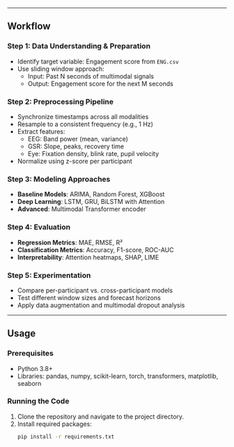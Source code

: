 
---

## Workflow

### Step 1: Data Understanding & Preparation
- Identify target variable: Engagement score from `ENG.csv`
- Use sliding window approach:  
  - Input: Past N seconds of multimodal signals  
  - Output: Engagement score for the next M seconds

### Step 2: Preprocessing Pipeline
- Synchronize timestamps across all modalities
- Resample to a consistent frequency (e.g., 1 Hz)
- Extract features:
  - EEG: Band power (mean, variance)
  - GSR: Slope, peaks, recovery time
  - Eye: Fixation density, blink rate, pupil velocity
- Normalize using z-score per participant

### Step 3: Modeling Approaches
- **Baseline Models**: ARIMA, Random Forest, XGBoost
- **Deep Learning**: LSTM, GRU, BiLSTM with Attention
- **Advanced**: Multimodal Transformer encoder

### Step 4: Evaluation
- **Regression Metrics**: MAE, RMSE, R²
- **Classification Metrics**: Accuracy, F1-score, ROC-AUC
- **Interpretability**: Attention heatmaps, SHAP, LIME

### Step 5: Experimentation
- Compare per-participant vs. cross-participant models
- Test different window sizes and forecast horizons
- Apply data augmentation and multimodal dropout analysis

---

## Usage

### Prerequisites
- Python 3.8+
- Libraries: pandas, numpy, scikit-learn, torch, transformers, matplotlib, seaborn

### Running the Code
1. Clone the repository and navigate to the project directory.
2. Install required packages:
   ```bash
   pip install -r requirements.txt